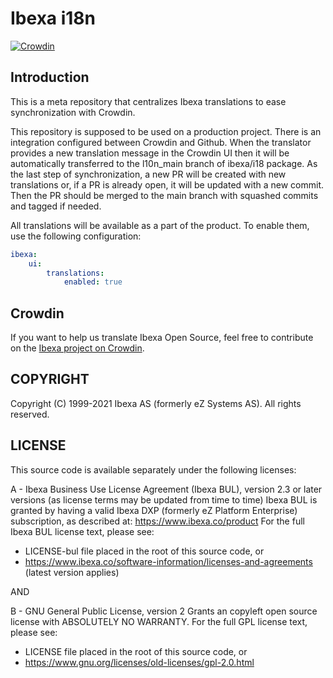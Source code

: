 # Ibexa i18n

[![Crowdin](https://badges.crowdin.net/ibexa-dxp/localized.svg)](https://crowdin.com/project/ibexa-dxp)

## Introduction

This is a meta repository that centralizes Ibexa translations to ease synchronization with Crowdin.

This repository is supposed to be used on a production project. There is an integration configured between Crowdin and Github.
When the translator provides a new translation message in the Crowdin UI then it will be automatically transferred to the l10n_main branch of ibexa/i18 package.
As the last step of synchronization, a new PR will be created with new translations or, if a PR is already open, it will be updated with a new commit. Then the PR should be merged to the main branch with squashed commits and tagged if needed.

All translations will be available as a part of the product. To enable them, use the following configuration:

``` yaml
ibexa:
    ui:
        translations:
            enabled: true
```
## Crowdin

If you want to help us translate Ibexa Open Source, feel free to contribute on the [Ibexa project on Crowdin][crowdin-ibexa-dxp].

## COPYRIGHT

Copyright (C) 1999-2021 Ibexa AS (formerly eZ Systems AS). All rights reserved.

## LICENSE

This source code is available separately under the following licenses:

A - Ibexa Business Use License Agreement (Ibexa BUL),
version 2.3 or later versions (as license terms may be updated from time to time)
Ibexa BUL is granted by having a valid Ibexa DXP (formerly eZ Platform Enterprise) subscription,
as described at: https://www.ibexa.co/product
For the full Ibexa BUL license text, please see:
- LICENSE-bul file placed in the root of this source code, or
- https://www.ibexa.co/software-information/licenses-and-agreements (latest version applies)

AND

B - GNU General Public License, version 2
Grants an copyleft open source license with ABSOLUTELY NO WARRANTY. For the full GPL license text, please see:
- LICENSE file placed in the root of this source code, or
- https://www.gnu.org/licenses/old-licenses/gpl-2.0.html

[crowdin-ibexa-dxp]: https://crowdin.com/project/ibexa-dxp
[ibexa-i18n]: https://github.com/ibexa/i18n

